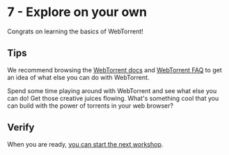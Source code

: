 # 7 - Explore on your own

Congrats on learning the basics of WebTorrent!

## Tips

We recommend browsing the [WebTorrent docs](https://webtorrent.io/docs) and [WebTorrent FAQ](https://webtorrent.io/faq) to get an idea of what else you can do with WebTorrent.

Spend some time playing around with WebTorrent and see what else you can do! Get those creative juices flowing. What's something cool that you can build with the power of torrents in your web browser?

## Verify

When you are ready, [you can start the next workshop](../2-instant/00.md).

